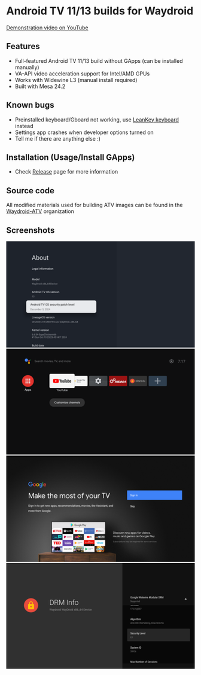 # Android TV 11/13 builds for Waydroid
[Demonstration video on YouTube](https://www.youtube.com/watch?v=NK1xxoJpPkQ)
## Features
- Full-featured Android TV 11/13 build without GApps (can be installed manually)
- VA-API video acceleration support for Intel/AMD GPUs
- Works with Widewine L3 (manual install required)
- Built with Mesa 24.2

## Known bugs
- Preinstalled keyboard/Gboard not working, use [LeanKey keyboard](https://github.com/yuliskov/LeanKeyKeyboard) instead
- Settings app crashes when developer options turned on
- Tell me if there are anything else :)

## Installation (Usage/Install GApps)
- Check [Release](https://github.com/supechicken/waydroid-androidtv-build/releases/latest) page for more information

## Source code
All modified materials used for building ATV images can be found in the [Waydroid-ATV](https://github.com/Waydroid-ATV) organization

## Screenshots
<img width="750" alt="Settings UI" src="screenshots/settings-ui.png" />
<img width="750" alt="Homescreen" src="screenshots/homescreen.png" />
<img width="750" alt="Google account login prompt" src="screenshots/google-login-prompt.png" />
<img width="750" alt="Widevine DRM" src="screenshots/widevine-drm.png" />
